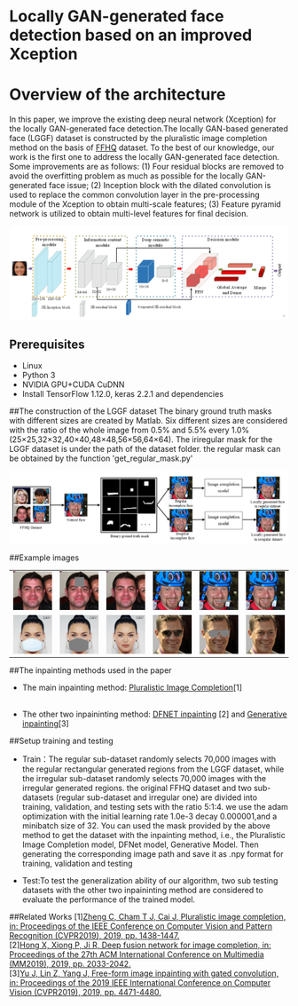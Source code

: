 # Locally GAN-generated face detection based on an improved Xception
##
# Overview of the architecture
In this paper, we improve the existing  deep neural network (Xception)  for the locally GAN-generated face detection.The locally GAN-based generated face (LGGF) dataset is constructed by the pluralistic image completion method on the basis of [FFHQ](https://github.com/tkarras/progressive_growing_of_gans) dataset. To the best of our knowledge, our work is the first one to address the locally GAN-generated face detection. Some improvements are as follows: (1) Four residual blocks are removed to avoid the overfitting problem as much as possible for the locally GAN-generated face issue; (2) Inception block with the dilated convolution is used to replace the common convolution layer in the pre-processing module of the Xception to obtain multi-scale features; (3) Feature pyramid network is utilized to obtain multi-level features for final decision.



<td><img src='architecture.png'></td>

## Prerequisites

- Linux
- Python 3
- NVIDIA GPU+CUDA CuDNN
- Install TensorFlow 1.12.0, keras 2.2.1 and dependencies


##The construction of the LGGF dataset
The binary ground truth masks with different sizes are created by Matlab. Six different sizes are considered with the ratio of the whole image from 0.5% and 5.5% every 1.0% (25×25,32×32,40×40,48×48,56×56,64×64). The iriregular mask for the LGGF dataset is under the path of the dataset folder. the regular mask can be obtained by the function 'get_regular_mask.py'
<td><img src='construction_of_dataset.png'></td>

##Example images
<table>
<tr>
<td><img src='samples/samples1.png'></td>
<td><img src='samples_mask/samples1.png'></td>
<td><img src='samples_results/samples1.png'></td>
<td><img src='samples/samples2.png'></td>
<td><img src='samples_mask/samples2.png'></td>
<td><img src='samples_results/samples2.png'></td>
</tr>

<tr>
<td><img src='samples/samples3.png'></td>
<td><img src='samples_mask/samples3.png'></td>
<td><img src='samples_results/samples3.png'></td>
<td><img src='samples/samples4.png'></td>
<td><img src='samples_mask/samples4.png'></td>
<td><img src='samples_results/samples4.png'></td>
</tr>

</table>


##The inpainting methods used in the paper


- The main inpainting method:   [Pluralistic Image Completion](https://github.com/lyndonzheng/Pluralistic)[1]<br><br>





- The other two inpaininting method: 
[DFNET inpainting](https://github.com/hughplay/DFNet.git) [2] and   [Generative inpainting](https://github.com/hughplay/DFNet.git)[3]<br>

##Setup training and testing


- Train：The regular sub-dataset randomly selects 70,000 images with the regular rectangular generated regions from the LGGF dataset, while the irregular sub-dataset randomly selects 70,000 images with the irregular generated regions. the original FFHQ dataset and two sub-datasets (regular sub-dataset and irregular one) are divided into training, validation, and testing sets with the ratio 5:1:4.
we use the adam optimization with the initial learning rate 1.0e-3 decay 0.000001,and a minibatch size of 32. You can used the mask provided by the above method to get the dataset with the inpainting method, i.e., the Pluralistic Image Completion model, DFNet model, Generative Model. Then generating the corresponding image path and save it as .npy format for training, validation and testing

- Test:To test the generalization ability of our algorithm, two sub testing datasets with the other two inpaininting method are considered to evaluate the performance of the trained model.

##Related Works
[1][Zheng C, Cham T J, Cai J, Pluralistic image completion, in: Proceedings of the IEEE Conference on Computer Vision and Pattern Recognition (CVPR2019), 2019, pp. 1438-1447.](https://openaccess.thecvf.com/content_CVPR_2019/html/Zheng_Pluralistic_Image_Completion_CVPR_2019_paper.html)<br>
[2][Hong X, Xiong P, Ji R, Deep fusion network for image completion, in: Proceedings of the 27th ACM International Conference on Multimedia (MM2019), 2019, pp. 2033-2042.](https://dl.acm.org/doi/abs/10.1145/3343031.3351002)<br>
[3][Yu J, Lin Z, Yang J, Free-form image inpainting with gated convolution, in: Proceedings of the 2019 IEEE International Conference on Computer Vision (CVPR2019), 2019, pp. 4471-4480.](https://openaccess.thecvf.com/content_ICCV_2019/html/Yu_Free-Form_Image_Inpainting_With_Gated_Convolution_ICCV_2019_paper.html)
